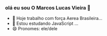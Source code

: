 ### olá eu sou O Marcos Lucas Vieira 👋
- 🔭 Hoje trabalho com força Aerea Brasileira...
- 🌱 Estou estudando JavaScript ...
- 😄 Pronomes: ele/dele
<!--
**MarcosLucasVieira/MarcosLucasVieira** is a ✨ _special_ ✨ repository because its `README.md` (this file) appears on your GitHub profile.

Here are some ideas to get you started:
#

-->
